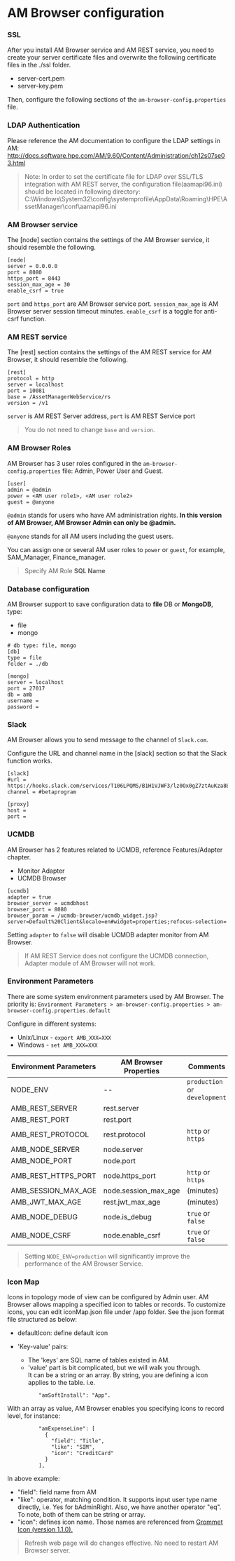 # AM Browser configuration

### SSL

After you install AM Browser service and AM REST service, you need to create your server certificate files and overwrite the following certificate files in the ./ssl folder.

- server-cert.pem
- server-key.pem

Then, configure the following sections of the `am-browser-config.properties` file.

### LDAP Authentication

Please reference the AM documentation to configure the LDAP settings in AM:
http://docs.software.hpe.com/AM/9.60/Content/Administration/ch12s07se03.html

> Note: In order to set the certificate file for LDAP over SSL/TLS integration with AM REST server, the configuration file(aamapi96.ini) should be located in following directory:
> C:\Windows\System32\config\systemprofile\AppData\Roaming\HPE\AssetManager\conf\aamapi96.ini

### AM Browser service

The [node] section contains the settings of the AM Browser service, it should resemble the following.

```
[node]
server = 0.0.0.0
port = 8080
https_port = 8443
session_max_age = 30
enable_csrf = true
```

`port` and `https_port` are AM Browser service port. `session_max_age` is AM Browser server session timeout minutes. `enable_csrf` is a toggle for anti-csrf function.

### AM REST service

The [rest] section contains the settings of the AM REST service for AM Browser, it should resemble the following.

```
[rest]
protocol = http
server = localhost
port = 10081
base = /AssetManagerWebService/rs
version = /v1
```

`server` is AM REST Server address, `port` is AM REST Service port

> You do not need to change `base` and `version`.

### AM Browser Roles

AM Browser has 3 user roles configured in the `am-browser-config.properties` file: Admin, Power User and Guest.

```
[user]
admin = @admin
power = <AM user role1>, <AM user role2>
guest = @anyone
```

`@admin` stands for users who have AM administration rights.  **In this version of AM Browser, AM Browser Admin can only be @admin.**

`@anyone` stands for all AM users including the guest users.

You can assign one or several AM user roles to `power` or `guest`, for example, SAM_Manager, Finance_manager.

> Specify AM Role **SQL Name**

### Database configuration

AM Browser support to save configuration data to **file** DB or **MongoDB**, type:
- file
- mongo

```
# db type: file, mongo
[db]
type = file
folder = ./db

[mongo]
server = localhost
port = 27017
db = amb
username =
password =
```


### Slack

AM Browser allows you to send message to the channel of `Slack.com`.

Configure the URL and channel name in the [slack] section so that the Slack function works.
```
[slack]
#url = https://hooks.slack.com/services/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
channel = #betaprogram

[proxy]
host =
port =
```

### UCMDB
AM Browser has 2 features related to UCMDB, reference Features/Adapter chapter.

- Monitor Adapter
- UCMDB Browser


```
[ucmdb]
adapter = true
browser_server = ucmdbhost
browser_port = 8080
browser_param = /ucmdb-browser/ucmdb_widget.jsp?server=Default%20Client&locale=en#widget=properties;refocus-selection=
```

Setting `adapter` to `false` will disable UCMDB adapter monitor from AM Browser.

> If AM REST Service does not configure the UCMDB connection, Adapter module of AM Browser will not work.

### Environment Parameters
There are some system environment parameters used by AM Browser. The priority is: `Environment Parameters > am-browser-config.properties > am-browser-config.properties.default`

Configure in different systems:

- Unix/Linux - `export AMB_XXX=XXX`
- Windows - `set AMB_XXX=XXX`

Environment Parameters | AM Browser Properties | Comments
---|---|---
NODE_ENV | -- | `production` or `development`
AMB_REST_SERVER | rest.server
AMB_REST_PORT | rest.port
AMB_REST_PROTOCOL | rest.protocol | `http` or `https`
AMB_NODE_SERVER | node.server
AMB_NODE_PORT | node.port
AMB_REST_HTTPS_PORT | node.https_port | `http` or `https`
AMB_SESSION_MAX_AGE | node.session_max_age | (minutes)
AMB_JWT_MAX_AGE | rest.jwt_max_age | (minutes)
AMB_NODE_DEBUG | node.is_debug | `true` or `false`
AMB_NODE_CSRF | node.enable_csrf | `true` or `false`

> Setting `NODE_ENV=production` will significantly improve the performance of the AM Browser Service.

### Icon Map
Icons in topology mode of view can be configured by Admin user. AM Browser allows mapping a specified icon to tables or records.
To customize icons, you can edit iconMap.json file under <AM Browser installation folder>/app folder.
See the json format file structured as below:

  - defaultIcon: define default icon
  - 'Key-value' pairs:

      - The 'keys' are SQL name of tables existed in AM.
      - 'value' part is bit complicated, but we will walk you through.  
      It can be a string or an array. By string, you are defining a icon applies to the table. i.e.  

```
          "amSoftInstall": "App".
```
With an array as value, AM Browser enables you specifying icons to record level, for instance:

```
          "amExpenseLine": [
            {
              "field": "Title",
              "like": "SIM",
              "icon": "CreditCard"
            }
          ],
```
In above example:

- "field": field name from AM
- "like": operator, matching condition. It supports input user type name directly, i.e. Yes for bAdminRight. Also, we have another operator "eq". To note, both of them can be string or array.
- "icon": defines icon name. Those names are referenced from [Grommet Icon (version 1.1.0).](https://grommet.github.io/docs/icon)

> Refresh web page will do changes effective. No need to restart AM Browser server.
